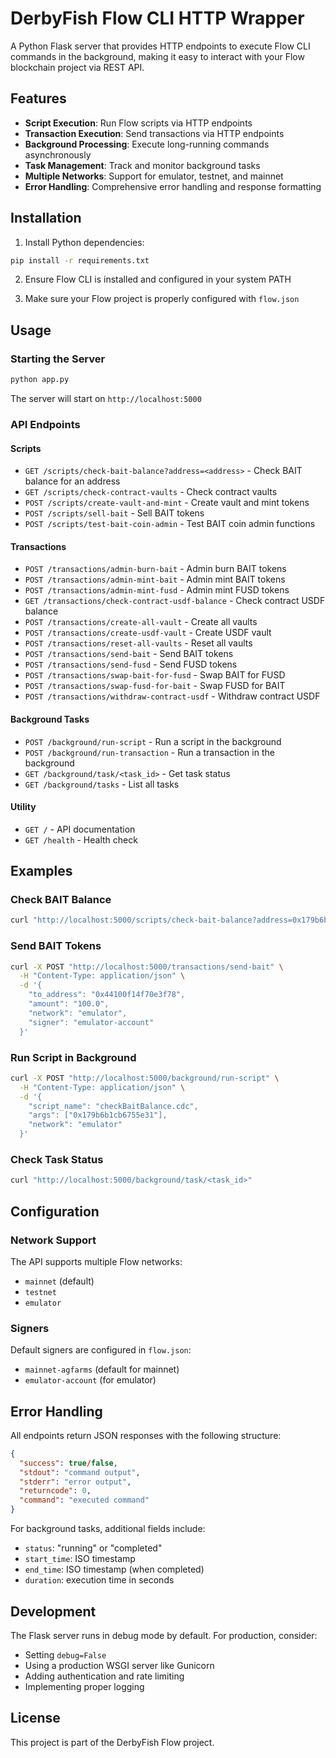 # DerbyFish Flow CLI HTTP Wrapper

A Python Flask server that provides HTTP endpoints to execute Flow CLI commands in the background, making it easy to interact with your Flow blockchain project via REST API.

## Features

- **Script Execution**: Run Flow scripts via HTTP endpoints
- **Transaction Execution**: Send transactions via HTTP endpoints  
- **Background Processing**: Execute long-running commands asynchronously
- **Task Management**: Track and monitor background tasks
- **Multiple Networks**: Support for emulator, testnet, and mainnet
- **Error Handling**: Comprehensive error handling and response formatting

## Installation

1. Install Python dependencies:
```bash
pip install -r requirements.txt
```

2. Ensure Flow CLI is installed and configured in your system PATH

3. Make sure your Flow project is properly configured with `flow.json`

## Usage

### Starting the Server

```bash
python app.py
```

The server will start on `http://localhost:5000`

### API Endpoints

#### Scripts

- `GET /scripts/check-bait-balance?address=<address>` - Check BAIT balance for an address
- `GET /scripts/check-contract-vaults` - Check contract vaults
- `POST /scripts/create-vault-and-mint` - Create vault and mint tokens
- `POST /scripts/sell-bait` - Sell BAIT tokens
- `POST /scripts/test-bait-coin-admin` - Test BAIT coin admin functions

#### Transactions

- `POST /transactions/admin-burn-bait` - Admin burn BAIT tokens
- `POST /transactions/admin-mint-bait` - Admin mint BAIT tokens
- `POST /transactions/admin-mint-fusd` - Admin mint FUSD tokens
- `GET /transactions/check-contract-usdf-balance` - Check contract USDF balance
- `POST /transactions/create-all-vault` - Create all vaults
- `POST /transactions/create-usdf-vault` - Create USDF vault
- `POST /transactions/reset-all-vaults` - Reset all vaults
- `POST /transactions/send-bait` - Send BAIT tokens
- `POST /transactions/send-fusd` - Send FUSD tokens
- `POST /transactions/swap-bait-for-fusd` - Swap BAIT for FUSD
- `POST /transactions/swap-fusd-for-bait` - Swap FUSD for BAIT
- `POST /transactions/withdraw-contract-usdf` - Withdraw contract USDF

#### Background Tasks

- `POST /background/run-script` - Run a script in the background
- `POST /background/run-transaction` - Run a transaction in the background
- `GET /background/task/<task_id>` - Get task status
- `GET /background/tasks` - List all tasks

#### Utility

- `GET /` - API documentation
- `GET /health` - Health check

## Examples

### Check BAIT Balance

```bash
curl "http://localhost:5000/scripts/check-bait-balance?address=0x179b6b1cb6755e31"
```

### Send BAIT Tokens

```bash
curl -X POST "http://localhost:5000/transactions/send-bait" \
  -H "Content-Type: application/json" \
  -d '{
    "to_address": "0x44100f14f70e3f78",
    "amount": "100.0",
    "network": "emulator",
    "signer": "emulator-account"
  }'
```

### Run Script in Background

```bash
curl -X POST "http://localhost:5000/background/run-script" \
  -H "Content-Type: application/json" \
  -d '{
    "script_name": "checkBaitBalance.cdc",
    "args": ["0x179b6b1cb6755e31"],
    "network": "emulator"
  }'
```

### Check Task Status

```bash
curl "http://localhost:5000/background/task/<task_id>"
```

## Configuration

### Network Support

The API supports multiple Flow networks:
- `mainnet` (default)
- `testnet`
- `emulator`

### Signers

Default signers are configured in `flow.json`:
- `mainnet-agfarms` (default for mainnet)
- `emulator-account` (for emulator)

## Error Handling

All endpoints return JSON responses with the following structure:

```json
{
  "success": true/false,
  "stdout": "command output",
  "stderr": "error output",
  "returncode": 0,
  "command": "executed command"
}
```

For background tasks, additional fields include:
- `status`: "running" or "completed"
- `start_time`: ISO timestamp
- `end_time`: ISO timestamp (when completed)
- `duration`: execution time in seconds

## Development

The Flask server runs in debug mode by default. For production, consider:
- Setting `debug=False`
- Using a production WSGI server like Gunicorn
- Adding authentication and rate limiting
- Implementing proper logging

## License

This project is part of the DerbyFish Flow project.